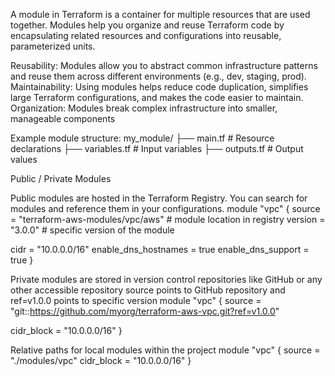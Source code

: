 A module in Terraform is a container for multiple resources that are used together. Modules help you organize and reuse Terraform code by encapsulating related resources and configurations into reusable, parameterized units.

Reusability: Modules allow you to abstract common infrastructure patterns and reuse them across different environments (e.g., dev, staging, prod).
Maintainability: Using modules helps reduce code duplication, simplifies large Terraform configurations, and makes the code easier to maintain.
Organization: Modules break complex infrastructure into smaller, manageable components

Example module structure:
my_module/
├── main.tf       # Resource declarations
├── variables.tf  # Input variables
├── outputs.tf    # Output values


Public / Private Modules

Public modules are hosted in the Terraform Registry. 
You can search for modules and reference them in your configurations.
module "vpc" {
  source  = "terraform-aws-modules/vpc/aws" # module location in registry
  version = "3.0.0" # specific version of the module

  cidr = "10.0.0.0/16"
  enable_dns_hostnames = true
  enable_dns_support   = true
}

Private modules are stored in version control repositories like GitHub or any other accessible repository
source points to GitHub repository and ref=v1.0.0 points to specific version
module "vpc" {
  source = "git::https://github.com/myorg/terraform-aws-vpc.git?ref=v1.0.0" 

  cidr_block = "10.0.0.0/16"
}

Relative paths for local modules within the project
module "vpc" {
  source = "./modules/vpc"
  cidr_block = "10.0.0.0/16"
}
